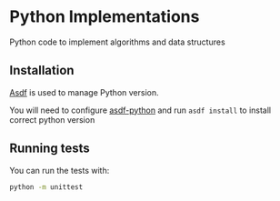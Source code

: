 # Python Implementations

Python code to implement algorithms and data structures

## Installation

[Asdf](https://github.com/asdf-vm/asdf) is used to manage Python version.

You will need to configure [asdf-python](https://github.com/danhper/asdf-python)
and run `asdf install` to install correct python version


## Running tests

You can run the tests with:

```bash
python -m unittest
```
